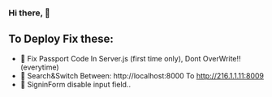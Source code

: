 ### Hi there, 👋 

## To Deploy Fix these:

- 📜 Fix Passport Code In Server.js (first time only), Dont OverWrite!! (everytime)
- 📜 Search&Switch Between: http://localhost:8000 To http://216.1.1.11:8009
- 📜 SigninForm disable input field..
